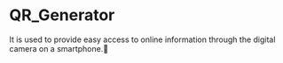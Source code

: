 # QR_Generator
 It is used to provide easy access to online information through the digital camera on a smartphone.🔐
